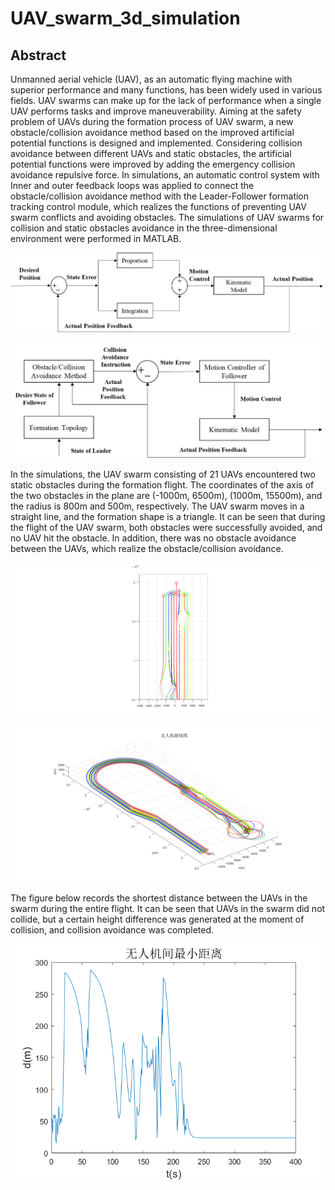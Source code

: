 # UAV_swarm_3d_simulation

## **Abstract**

Unmanned aerial vehicle (UAV), as an automatic flying machine with superior performance and many functions, has been widely used in various fields. UAV swarms can make up for the lack of performance when a single UAV performs tasks and improve maneuverability. Aiming at the safety problem of UAVs during the formation process of UAV swarm, a new obstacle/collision avoidance method based on the improved artificial potential functions is designed and implemented. Considering collision avoidance between different UAVs and static obstacles, the artificial potential
functions were improved by adding the emergency collision avoidance repulsive force. In simulations, an automatic control system with Inner and outer feedback loops was applied to connect the obstacle/collision avoidance method with the Leader-Follower formation tracking control module, which realizes the functions of preventing UAV swarm conflicts and avoiding obstacles. The simulations of UAV swarms for collision and static obstacles avoidance in the three-dimensional environment were performed in MATLAB.

![](artipotential2/img/PI.png)

![](artipotential2/img/sys.png)

In the simulations, the UAV swarm consisting of 21 UAVs encountered two static obstacles during the formation flight. The coordinates of the axis of the two obstacles in the plane are (-1000m, 6500m), (1000m, 15500m), and the radius is 800m and 500m, respectively. The UAV swarm moves in a straight line, and the formation shape is a triangle. It can be seen that during the flight of the UAV swarm, both obstacles were successfully avoided, and no UAV hit the obstacle. In addition, there was no obstacle avoidance between the UAVs, which realize the obstacle/collision avoidance.

![](artipotential2/img/obstacles.png)

![](artipotential2/img/route.png)

The figure below records the shortest distance between the UAVs in the swarm during the entire flight. It can be seen that UAVs in the swarm did not collide, but a certain height difference was generated at the moment of collision, and collision avoidance was completed.

![](artipotential2/distance.png)
